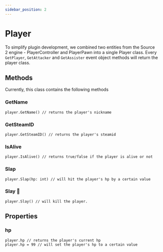 ```yaml
---
sidebar_position: 2
---
```


# Player

To simplify plugin development, we combined two entities from the Source 2 engine - PlayerController and PlayerPawn into a single Player class.
Every `GetPlayer`, `GetAttacker` and `GetAssister` event object methods will return the player class.

## Methods
Currently, this class contains the following methods

### GetName
```
player.GetName() // returns the player's nickname
```
### GetSteamID
``` 
player.GetSteamID() // returns the player's steamid
```
### IsAlive
```
player.IsAlive() // returns true/false if the player is alive or not
```
### Slap
```
player.Slap(hp: int) // will hit the player's hp by a certain value
```
### Slay 💅
```
player.Slay() // will kill the player.
```

## Properties

### hp
``` 
player.hp // returns the player's current hp
player.hp = 99 // will set the player's hp to a certain value
```